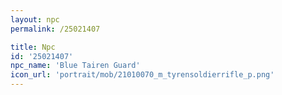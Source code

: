 ```yaml
---
layout: npc
permalink: /25021407

title: Npc
id: '25021407'
npc_name: 'Blue Tairen Guard'
icon_url: 'portrait/mob/21010070_m_tyrensoldierrifle_p.png'
---
```

